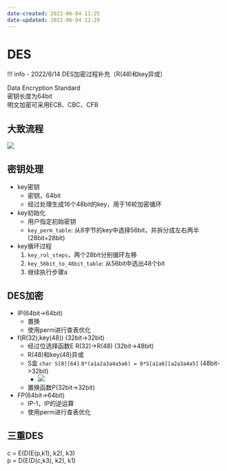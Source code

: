 ```yaml
---
date-created: 2022-06-04 11:25
date-updated: 2022-06-04 12:29
---
```


# DES

!!! info
    - 2022/6/14 DES加密过程补充（R(48)和key异或）

Data Encryption Standard  
密钥长度为64bit  
明文加密可采用ECB、CBC、CFB  

## 大致流程

![](https://s2.loli.net/2022/04/02/cQjivrnl1ZwLfuJ.png)

## 密钥处理

- key密钥
    - 密钥，64bit
    - 经过处理生成16个48bit的key，用于16轮加密循环
- key初始化
    - 用户指定初始密钥
    - `key_perm_table`: 从8字节的key中选择56bit，并拆分成左右两半(28bit+28bit)
- key循环过程
    1. `key_rol_steps`，两个28bit分别循环左移
    2. `key_56bit_to_48bit_table`: 从56bit中选出48个bit
    3. 继续执行步骤a

## DES加密

- IP(64bit->64bit)
    - 置换
    - 使用perm进行查表优化
- f(R(32),key(48)) (32bit->32bit)
    - 经过位选择函数E R(32)->R(48) (32bit->48bit)
    - R(48)和key(48)异或
    - S盒 `char S[8][64]` `8*(a1a2a3a4a5a6) = 8*S[a1a6][a2a3a4a5]` (48bit->32bit)
        - ![](https://zerokei-imgurl.oss-cn-hangzhou.aliyuncs.com/img/20220604121538.png)
    - 置换函数P(32bit->32bit)
- FP(64bit->64bit)
    - IP-1，IP的逆运算
    - 使用perm进行查表优化

## 三重DES

c = E(D(E(p,k1), k2), k3)  
p = D(E(D(c,k3), k2), k1)
